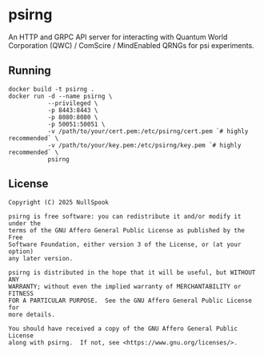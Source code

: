 psirng
======

An HTTP and GRPC API server for interacting with Quantum World Corporation
(QWC) / ComScire / MindEnabled QRNGs for psi experiments.

Running
-------

```
docker build -t psirng .
docker run -d --name psirng \
           --privileged \
           -p 8443:8443 \
           -p 8080:8080 \
           -p 50051:50051 \
           -v /path/to/your/cert.pem:/etc/psirng/cert.pem `# highly recommended` \
           -v /path/to/your/key.pem:/etc/psirng/key.pem `# highly recommended` \
           psirng
```

License
-------

    Copyright (C) 2025 NullSpook

    psirng is free software: you can redistribute it and/or modify it under the
    terms of the GNU Affero General Public License as published by the Free
    Software Foundation, either version 3 of the License, or (at your option)
    any later version.

    psirng is distributed in the hope that it will be useful, but WITHOUT ANY
    WARRANTY; without even the implied warranty of MERCHANTABILITY or FITNESS
    FOR A PARTICULAR PURPOSE.  See the GNU Affero General Public License for
    more details.

    You should have received a copy of the GNU Affero General Public License
    along with psirng.  If not, see <https://www.gnu.org/licenses/>.